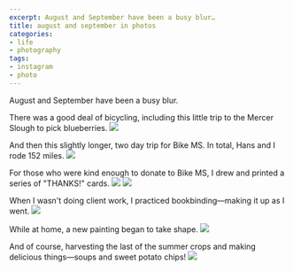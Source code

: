 ```yaml
---
excerpt: August and September have been a busy blur…
title: august and september in photos
categories:
- life
- photography
tags:
- instagram
- photo
---
```


August and September have been a busy blur.

There was a good deal of bicycling, including this little trip to the Mercer Slough to pick blueberries.
![](/blog/old-uploads/2012/10/00.jpg)

And then this slightly longer, two day trip for Bike MS. In total, Hans and I rode 152 miles.
![](/blog/old-uploads/2012/10/04.jpg)

For those who were kind enough to donate to Bike MS, I drew and printed a series of "THANKS!" cards.
![](/blog/old-uploads/2012/10/02.jpg)
![](/blog/old-uploads/2012/10/03.jpg)

When I wasn't doing client work, I practiced bookbinding—making it up as I went.
![](/blog/old-uploads/2012/10/01.jpg)

While at home, a new painting began to take shape.
![](/blog/old-uploads/2012/10/05.jpg)

And of course, harvesting the last of the summer crops and making delicious things—soups and sweet potato chips!
![](/blog/old-uploads/2012/10/06.jpg)
